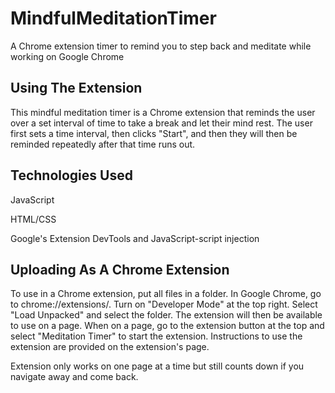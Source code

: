 # MindfulMeditationTimer
A Chrome extension timer to remind you to step back and meditate while working on Google Chrome

## Using The Extension 
This mindful meditation timer is a Chrome extension that reminds the user over a set interval of time to take a break and let their mind rest. The user first sets a time interval, then clicks "Start", and then they will then be reminded repeatedly after that time runs out. 

## Technologies Used
JavaScript

HTML/CSS

Google's Extension DevTools and JavaScript-script injection

## Uploading As A Chrome Extension 
To use in a Chrome extension, put all files in a folder. In Google Chrome, go to chrome://extensions/. Turn on "Developer Mode" at the top right. Select "Load Unpacked" and select the folder. The extension will then be available to use on a page. When on a page, go to the extension button at the top and select "Meditation Timer" to start the extension. Instructions to use the extension are provided on the extension's page. 

Extension only works on one page at a time but still counts down if you navigate away and come back.

